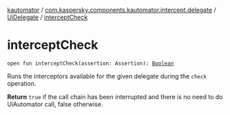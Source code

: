 [kautomator](../../index.md) / [com.kaspersky.components.kautomator.intercept.delegate](../index.md) / [UiDelegate](index.md) / [interceptCheck](./intercept-check.md)

# interceptCheck

`open fun interceptCheck(assertion: Assertion): `[`Boolean`](https://kotlinlang.org/api/latest/jvm/stdlib/kotlin/-boolean/index.html)

Runs the interceptors available for the given delegate during the `check` operation.

**Return**
`true` if the call chain has been interrupted and there is no need to do UiAutomator call,
    false otherwise.

